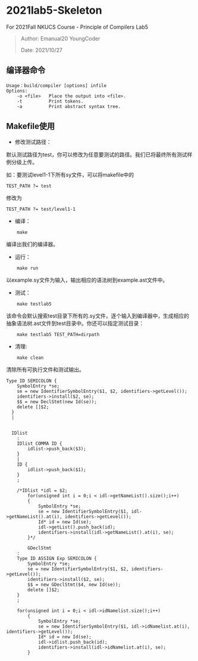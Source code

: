 # 2021lab5-Skeleton
For 2021Fall NKUCS Course - Principle of Compilers Lab5

> Author: Emanual20 YoungCoder
> 
> Date: 2021/10/27

## 编译器命令
```
Usage：build/compiler [options] infile
Options:
    -o <file>   Place the output into <file>.
    -t          Print tokens.
    -a          Print abstract syntax tree.
```

## Makefile使用

* 修改测试路径：

默认测试路径为test，你可以修改为任意要测试的路径。我们已将最终所有测试样例分级上传。

如：要测试level1-1下所有sy文件，可以将makefile中的

```
TEST_PATH ?= test
```

修改为

```
TEST_PATH ?= test/level1-1
```

* 编译：

```
    make
```
编译出我们的编译器。

* 运行：
```
    make run
```
以example.sy文件为输入，输出相应的语法树到example.ast文件中。

* 测试：
```
    make testlab5
```
该命令会默认搜索test目录下所有的.sy文件，逐个输入到编译器中，生成相应的抽象语法树.ast文件到test目录中。你还可以指定测试目录：
```
    make testlab5 TEST_PATH=dirpath
```

* 清理:
```
    make clean
```
清除所有可执行文件和测试输出。

```
Type ID SEMICOLON {
    SymbolEntry *se;
    se = new IdentifierSymbolEntry($1, $2, identifiers->getLevel());
    identifiers->install($2, se);
    $$ = new DeclStmt(new Id(se));
    delete []$2;
  }
  |
  
  
  IDlist
    :
    IDlist COMMA ID {
        idlist->push_back($3);
    }
    |
    ID {
        idlist->push_back($1);
    }
    ;
    
    /*IDlist *idl = $2;
        for(unsigned int i = 0;i < idl->getNameList().size();i++)
        {
            SymbolEntry *se;
            se = new IdentifierSymbolEntry($1, idl->getNameList().at(i), identifiers->getLevel());
            Id* id = new Id(se);
            idl->getList().push_back(id);
            identifiers->install(idl->getNameList().at(i), se);
        }*/
        
        GDeclStmt
    :
    Type ID ASSIGN Exp SEMICOLON {
        SymbolEntry *se;
        se = new IdentifierSymbolEntry($1, $2, identifiers->getLevel());
        identifiers->install($2, se);
        $$ = new GDeclStmt($4, new Id(se));
        delete []$2;
    }
    ;
    
    for(unsigned int i = 0;i < idl->idNamelist.size();i++)
        {
            SymbolEntry *se;
            se = new IdentifierSymbolEntry($1, idl->idNamelist.at(i), identifiers->getLevel());
            Id* id = new Id(se);
            idl->idlist.push_back(id);
            identifiers->install(idl->idNamelist.at(i), se);
        }
```

